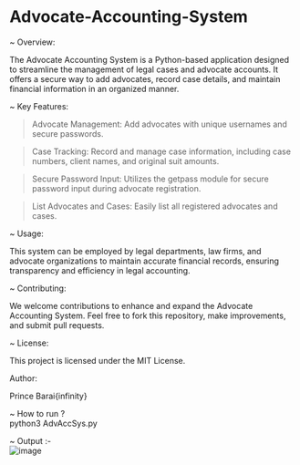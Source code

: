 # Advocate-Accounting-System

~ Overview: </br>

The Advocate Accounting System is a Python-based application designed to streamline the management of legal cases and advocate accounts. It offers a secure way to add advocates, record case details, and maintain financial information in an organized manner.</br>

~ Key Features:</br>

> Advocate Management: Add advocates with unique usernames and secure passwords.</br>

> Case Tracking: Record and manage case information, including case numbers, client names, and original suit amounts.</br>

> Secure Password Input: Utilizes the getpass module for secure password input during advocate registration.</br>

> List Advocates and Cases: Easily list all registered advocates and cases.</br>

~ Usage:</br>

This system can be employed by legal departments, law firms, and advocate organizations to maintain accurate financial records, ensuring transparency and efficiency in legal accounting.</br>

~ Contributing:</br>

We welcome contributions to enhance and expand the Advocate Accounting System. Feel free to fork this repository, make improvements, and submit pull requests.</br>

~ License:</br>

This project is licensed under the MIT License.</br>

Author:</br>

Prince Barai{infinity}



~ How to run ? </br>
python3 AdvAccSys.py

~ Output :- </br>
![image](https://github.com/1cYinfinity/Advocate-Accounting-Sytem/assets/55952519/974023dc-8cf4-4aa1-bb53-5f8ba8118bd4)
